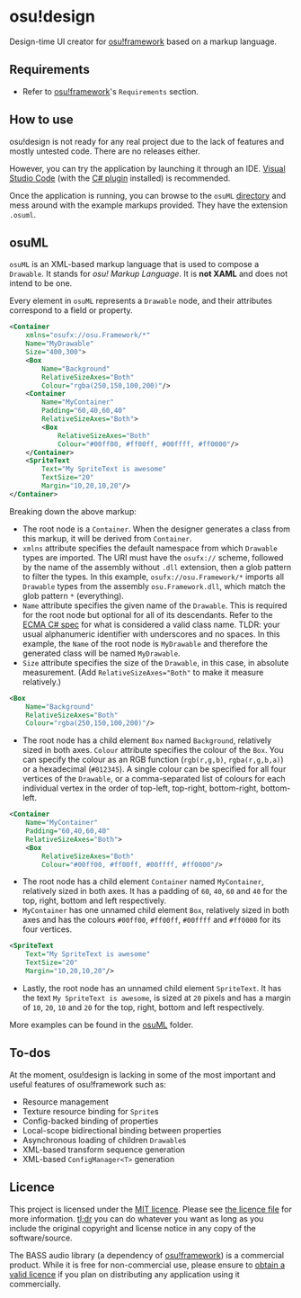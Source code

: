 # osu!design

Design-time UI creator for [osu!framework](https://github.com/ppy/osu-framework) based on a markup language.

## Requirements

- Refer to [osu!framework](https://github.com/ppy/osu-framework/blob/master/README.md)'s `Requirements` section.

## How to use

osu!design is not ready for any real project due to the lack of features and mostly untested code. There are no releases either.

However, you can try the application by launching it through an IDE. [Visual Studio Code](https://code.visualstudio.com/) (with the [C# plugin](https://marketplace.visualstudio.com/items?itemName=ms-vscode.csharp) installed) is recommended.

Once the application is running, you can browse to the `osuML` [directory](osuML) and mess around with the example markups provided. They have the extension `.osuml`.

## osuML

`osuML` is an XML-based markup language that is used to compose a `Drawable`. It stands for _osu! Markup Language_. It is **not XAML** and does not intend to be one.

Every element in `osuML` represents a `Drawable` node, and their attributes correspond to a field or property.

```xml
<Container
    xmlns="osufx://osu.Framework/*"
    Name="MyDrawable"
    Size="400,300">
    <Box
        Name="Background"
        RelativeSizeAxes="Both"
        Colour="rgba(250,150,100,200)"/>
    <Container
        Name="MyContainer"
        Padding="60,40,60,40"
        RelativeSizeAxes="Both">
        <Box
            RelativeSizeAxes="Both"
            Colour="#00ff00, #ff00ff, #00ffff, #ff0000"/>
    </Container>
    <SpriteText
        Text="My SpriteText is awesome"
        TextSize="20"
        Margin="10,20,10,20"/>
</Container>
```

Breaking down the above markup:

- The root node is a `Container`. When the designer generates a class from this markup, it will be derived from `Container`.
- `xmlns` attribute specifies the default namespace from which `Drawable` types are imported. The URI must have the `osufx://` scheme, followed by the name of the assembly without `.dll` extension, then a glob pattern to filter the types.
  In this example, `osufx://osu.Framework/*` imports all `Drawable` types from the assembly `osu.Framework.dll`, which match the glob pattern `*` (everything).
- `Name` attribute specifies the given name of the `Drawable`. This is required for the root node but optional for all of its descendants. Refer to the [ECMA C# spec](https://www.ecma-international.org/publications/files/ECMA-ST-ARCH/ECMA-334%201st%20edition%20December%202001.pdf) for what is considered a valid class name. TLDR: your usual alphanumeric identifier with underscores and no spaces.
  In this example, the `Name` of the root node is `MyDrawable` and therefore the generated class will be named `MyDrawable`.
- `Size` attribute specifies the size of the `Drawable`, in this case, in absolute measurement. (Add `RelativeSizeAxes="Both"` to make it measure relatively.)

```xml
<Box
    Name="Background"
    RelativeSizeAxes="Both"
    Colour="rgba(250,150,100,200)"/>
```

- The root node has a child element `Box` named `Background`, relatively sized in both axes. `Colour` attribute specifies the colour of the `Box`.
  You can specify the colour as an RGB function (`rgb(r,g,b)`, `rgba(r,g,b,a)`) or a hexadecimal (`#012345`). A single colour can be specified for all four vertices of the `Drawable`, or a comma-separated list of colours for each individual vertex in the order of top-left, top-right, bottom-right, bottom-left.

```xml
<Container
    Name="MyContainer"
    Padding="60,40,60,40"
    RelativeSizeAxes="Both">
    <Box
        RelativeSizeAxes="Both"
        Colour="#00ff00, #ff00ff, #00ffff, #ff0000"/>
```

- The root node has a child element `Container` named `MyContainer`, relatively sized in both axes.
  It has a padding of `60`, `40`, `60` and `40` for the top, right, bottom and left respectively.
- `MyContainer` has one unnamed child element `Box`, relatively sized in both axes and has the colours `#00ff00`, `#ff00ff`, `#00ffff` and `#ff0000` for its four vertices.

```xml
<SpriteText
    Text="My SpriteText is awesome"
    TextSize="20"
    Margin="10,20,10,20"/>
```

- Lastly, the root node has an unnamed child element `SpriteText`. It has the text `My SpriteText is awesome`, is sized at `20` pixels and has a margin of `10`, `20`, `10` and `20` for the top, right, bottom and left respectively.

More examples can be found in the [osuML](osuML) folder.

## To-dos

At the moment, osu!design is lacking in some of the most important and useful features of osu!framework such as:

- Resource management
- Texture resource binding for `Sprite`s
- Config-backed binding of properties
- Local-scope bidirectional binding between properties
- Asynchronous loading of children `Drawable`s
- XML-based transform sequence generation
- XML-based `ConfigManager<T>` generation

## Licence

This project is licensed under the [MIT licence](https://opensource.org/licenses/MIT). Please see [the licence file](LICENCE) for more information. [tl;dr](https://tldrlegal.com/license/mit-license) you can do whatever you want as long as you include the original copyright and license notice in any copy of the software/source.

The BASS audio library (a dependency of [osu!framework](https://github.com/ppy/osu-framework)) is a commercial product. While it is free for non-commercial use, please ensure to [obtain a valid licence](http://www.un4seen.com/bass.html#license) if you plan on distributing any application using it commercially.
